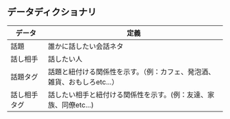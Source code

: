 ## データディクショナリ  

|データ|定義|
| --- | --- |
|話題|誰かに話したい会話ネタ|
|話し相手|話したい人|
|話題タグ|話題と紐付ける関係性を示す。（例：カフェ、発泡酒、雑貨、おもしろetc...）|
|話し相手タグ|話したい相手と紐付ける関係性を示す。(例：友達、家族、同僚etc...)|